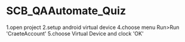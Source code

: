 # SCB_QAAutomate_Quiz
1.open project
2.setup android virtual device
4.choose menu Run>Run 'CraeteAccount'
5.choose Virtual Device and clock 'OK'
